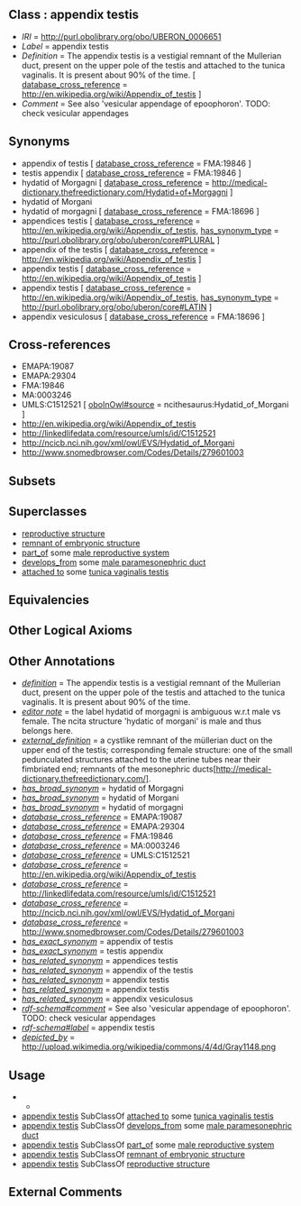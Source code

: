 
## Class : appendix testis

 * *IRI* = http://purl.obolibrary.org/obo/UBERON_0006651
 * *Label* = appendix testis
 * *Definition* = The appendix testis is a vestigial remnant of the Mullerian duct, present on the upper pole of the testis and attached to the tunica vaginalis. It is present about 90% of the time. [ [database_cross_reference](../../ef/oboInOwl#hasDbXref.md) = http://en.wikipedia.org/wiki/Appendix_of_testis ]
 * *Comment* = See also 'vesicular appendage of epoophoron'. TODO: check vesicular appendages

## Synonyms

 * appendix of testis [ [database_cross_reference](../../ef/oboInOwl#hasDbXref.md) = FMA:19846 ]
 * testis appendix [ [database_cross_reference](../../ef/oboInOwl#hasDbXref.md) = FMA:19846 ]
 * hydatid of Morgagni [ [database_cross_reference](../../ef/oboInOwl#hasDbXref.md) = http://medical-dictionary.thefreedictionary.com/Hydatid+of+Morgagni ]
 * hydatid of Morgani
 * hydatid of morgagni [ [database_cross_reference](../../ef/oboInOwl#hasDbXref.md) = FMA:18696 ]
 * appendices testis [ [database_cross_reference](../../ef/oboInOwl#hasDbXref.md) = http://en.wikipedia.org/wiki/Appendix_of_testis, [has_synonym_type](../../pe/oboInOwl#hasSynonymType.md) = http://purl.obolibrary.org/obo/uberon/core#PLURAL ]
 * appendix of the testis [ [database_cross_reference](../../ef/oboInOwl#hasDbXref.md) = http://en.wikipedia.org/wiki/Appendix_of_testis ]
 * appendix testis [ [database_cross_reference](../../ef/oboInOwl#hasDbXref.md) = http://en.wikipedia.org/wiki/Appendix_of_testis ]
 * appendix testis [ [database_cross_reference](../../ef/oboInOwl#hasDbXref.md) = http://en.wikipedia.org/wiki/Appendix_of_testis, [has_synonym_type](../../pe/oboInOwl#hasSynonymType.md) = http://purl.obolibrary.org/obo/uberon/core#LATIN ]
 * appendix vesiculosus [ [database_cross_reference](../../ef/oboInOwl#hasDbXref.md) = FMA:18696 ]

## Cross-references

 * EMAPA:19087
 * EMAPA:29304
 * FMA:19846
 * MA:0003246
 * UMLS:C1512521 [ [oboInOwl#source](../../ce/oboInOwl#source.md) = ncithesaurus:Hydatid_of_Morgani ]
 * http://en.wikipedia.org/wiki/Appendix_of_testis
 * http://linkedlifedata.com/resource/umls/id/C1512521
 * http://ncicb.nci.nih.gov/xml/owl/EVS/Hydatid_of_Morgani
 * http://www.snomedbrowser.com/Codes/Details/279601003

## Subsets


## Superclasses

 * [reproductive structure](../../UBERON/56/UBERON_0005156.md)
 * [remnant of embryonic structure](../../UBERON/90/UBERON_0006590.md)
 * [part_of](../../BFO/50/BFO_0000050.md) some [male reproductive system](../../UBERON/79/UBERON_0000079.md)
 * [develops_from](../../RO/02/RO_0002202.md) some [male paramesonephric duct](../../UBERON/47/UBERON_0013247.md)
 * [attached to](../../RO/71/RO_0002371.md) some [tunica vaginalis testis](../../UBERON/50/UBERON_0006650.md)

## Equivalencies


## Other Logical Axioms


## Other Annotations

 * *[definition](../../IAO/15/IAO_0000115.md)* = The appendix testis is a vestigial remnant of the Mullerian duct, present on the upper pole of the testis and attached to the tunica vaginalis. It is present about 90% of the time.
 * *[editor note](../../IAO/16/IAO_0000116.md)* = the label hydatid of morgagni is ambiguous w.r.t male vs female. The ncita structure 'hydatic of morgani' is male and thus belongs here.
 * *[external_definition](../../UBPROP/01/UBPROP_0000001.md)* = a cystlike remnant of the müllerian duct on the upper end of the testis; corresponding female structure: one of the small pedunculated structures attached to the uterine tubes near their fimbriated end; remnants of the mesonephric ducts[http://medical-dictionary.thefreedictionary.com/].
 * *[has_broad_synonym](../../ym/oboInOwl#hasBroadSynonym.md)* = hydatid of Morgagni
 * *[has_broad_synonym](../../ym/oboInOwl#hasBroadSynonym.md)* = hydatid of Morgani
 * *[has_broad_synonym](../../ym/oboInOwl#hasBroadSynonym.md)* = hydatid of morgagni
 * *[database_cross_reference](../../ef/oboInOwl#hasDbXref.md)* = EMAPA:19087
 * *[database_cross_reference](../../ef/oboInOwl#hasDbXref.md)* = EMAPA:29304
 * *[database_cross_reference](../../ef/oboInOwl#hasDbXref.md)* = FMA:19846
 * *[database_cross_reference](../../ef/oboInOwl#hasDbXref.md)* = MA:0003246
 * *[database_cross_reference](../../ef/oboInOwl#hasDbXref.md)* = UMLS:C1512521
 * *[database_cross_reference](../../ef/oboInOwl#hasDbXref.md)* = http://en.wikipedia.org/wiki/Appendix_of_testis
 * *[database_cross_reference](../../ef/oboInOwl#hasDbXref.md)* = http://linkedlifedata.com/resource/umls/id/C1512521
 * *[database_cross_reference](../../ef/oboInOwl#hasDbXref.md)* = http://ncicb.nci.nih.gov/xml/owl/EVS/Hydatid_of_Morgani
 * *[database_cross_reference](../../ef/oboInOwl#hasDbXref.md)* = http://www.snomedbrowser.com/Codes/Details/279601003
 * *[has_exact_synonym](../../ym/oboInOwl#hasExactSynonym.md)* = appendix of testis
 * *[has_exact_synonym](../../ym/oboInOwl#hasExactSynonym.md)* = testis appendix
 * *[has_related_synonym](../../ym/oboInOwl#hasRelatedSynonym.md)* = appendices testis
 * *[has_related_synonym](../../ym/oboInOwl#hasRelatedSynonym.md)* = appendix of the testis
 * *[has_related_synonym](../../ym/oboInOwl#hasRelatedSynonym.md)* = appendix testis
 * *[has_related_synonym](../../ym/oboInOwl#hasRelatedSynonym.md)* = appendix testis
 * *[has_related_synonym](../../ym/oboInOwl#hasRelatedSynonym.md)* = appendix vesiculosus
 * *[rdf-schema#comment](../../nt/rdf-schema#comment.md)* = See also 'vesicular appendage of epoophoron'. TODO: check vesicular appendages
 * *[rdf-schema#label](../../el/rdf-schema#label.md)* = appendix testis
 * *[depicted_by](../../depicted/by/depicted_by.md)* = http://upload.wikimedia.org/wikipedia/commons/4/4d/Gray1148.png

## Usage

 * -
 * [appendix testis](../../UBERON/51/UBERON_0006651.md) SubClassOf [attached to](../../RO/71/RO_0002371.md) some [tunica vaginalis testis](../../UBERON/50/UBERON_0006650.md)
 * [appendix testis](../../UBERON/51/UBERON_0006651.md) SubClassOf [develops_from](../../RO/02/RO_0002202.md) some [male paramesonephric duct](../../UBERON/47/UBERON_0013247.md)
 * [appendix testis](../../UBERON/51/UBERON_0006651.md) SubClassOf [part_of](../../BFO/50/BFO_0000050.md) some [male reproductive system](../../UBERON/79/UBERON_0000079.md)
 * [appendix testis](../../UBERON/51/UBERON_0006651.md) SubClassOf [remnant of embryonic structure](../../UBERON/90/UBERON_0006590.md)
 * [appendix testis](../../UBERON/51/UBERON_0006651.md) SubClassOf [reproductive structure](../../UBERON/56/UBERON_0005156.md)

## External Comments

